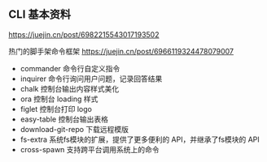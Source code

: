 ## CLI 基本资料
https://juejin.cn/post/6982215543017193502

热门的脚手架命令框架
https://juejin.cn/post/6966119324478079007

- commander 命令行自定义指令
- inquirer 命令行询问用户问题，记录回答结果
- chalk 控制台输出内容样式美化
- ora 控制台 loading 样式
- figlet 控制台打印 logo
- easy-table 控制台输出表格
- download-git-repo 下载远程模版
- fs-extra 系统fs模块的扩展，提供了更多便利的 API，并继承了fs模块的 API
- cross-spawn  支持跨平台调用系统上的命令
